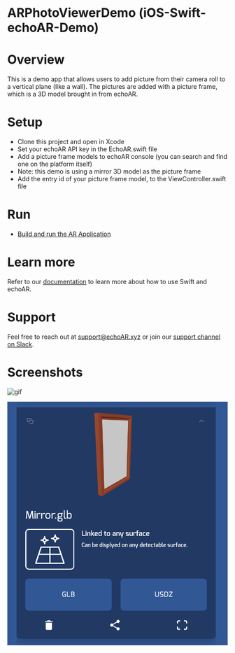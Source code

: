 # ARPhotoViewerDemo (iOS-Swift-echoAR-Demo)

# Overview

This is a demo app that allows users to add picture from their camera roll to a vertical plane (like a wall).
The pictures are added with a picture frame, which is a 3D model brought in from echoAR.

# Setup
* Clone this project and open in Xcode 
* Set your echoAR API key in the EchoAR.swift file
* Add a picture frame models to echoAR console (you can search and find one on the platform itself) 
* Note: this demo is using a mirror 3D model as the picture frame
* Add the entry id of your picture frame model, to the ViewController.swift file

# Run
* [Build and run the AR Application](https://docs.echoar.xyz/swift/adding-ar-capabilities)

# Learn more 
Refer to our [documentation](https://docs.echoar.xyz/swift/installation) to learn more about how to use Swift and echoAR.

# Support
Feel free to reach out at <support@echoAR.xyz> or join our [support channel on Slack](https://app.slack.com/client/TENTAKZ7V/G01AV799NLR).

# Screenshots

![gif](./Gifs/usage_example.gif)


![screenshot](./Screenshots/frame.png)

